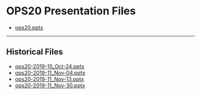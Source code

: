 <!--
This is a machine generated file, and should not be edited, as it will be overwritten with future updates.
-->

# OPS20 Presentation Files

- [ops20.pptx](https://globaleventcdn.blob.core.windows.net/assets/ops/ops20/ops20.pptx)
---
## Historical Files
- [ops20-2019-10_Oct-24.pptx](https://globaleventcdn.blob.core.windows.net/assets/ops/ops20/ops20-2019-10_Oct-24.pptx)
- [ops20-2019-11_Nov-04.pptx](https://globaleventcdn.blob.core.windows.net/assets/ops/ops20/ops20-2019-11_Nov-04.pptx)
- [ops20-2019-11_Nov-13.pptx](https://globaleventcdn.blob.core.windows.net/assets/ops/ops20/ops20-2019-11_Nov-13.pptx)
- [ops20-2019-11_Nov-30.pptx](https://globaleventcdn.blob.core.windows.net/assets/ops/ops20/ops20-2019-11_Nov-30.pptx)


